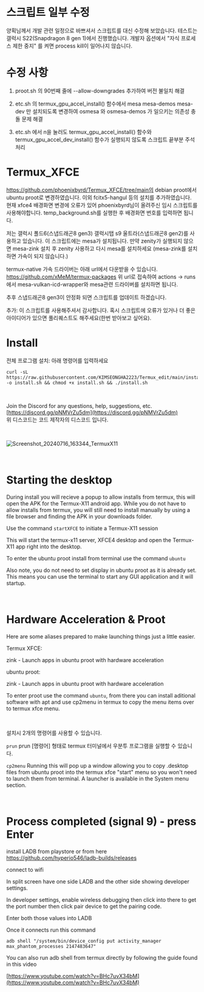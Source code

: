 # 스크립트 일부 수정

양획님께서 개발 관련 일정으로 바쁘셔서 스크립트를 대신 수정해 보았습니다.
테스트는 갤럭시 S22(Snapdragon 8 gen 1)에서 진행했습니다.
개발자 옵션에서 "자식 프로세스 제한 중지" 를 켜면 process kill이 일어나지 않습니다.

# 수정 사항

1. proot.sh 의 90번째 줄에 --allow-downgrades 추가하여 버전 불일치 해결
   
2. etc.sh 의 termux_gpu_accel_install() 함수에서 mesa mesa-demos mesa-dev 만 설치되도록 변경하여
   osmesa 와 osmesa-demos 가 일으키는 의존성 충돌 문제 해결
   
3. etc.sh 에서 n을 눌러도 termux_gpu_accel_install() 함수와
   termux_gpu_accel_dev_install() 함수가 실행되지 않도록 스크립트 끝부분 주석 처리

# Termux_XFCE

https://github.com/phoenixbyrd/Termux_XFCE/tree/main의 debian proot에서 ubuntu proot로 변경하였습니다.
이외 fcitx5-hangul 등의 설치를 추가하였습니다.
현재 xfce4 배경화면 변경에 오류가 있어 phoenixbyrd님이 올려주신 임시 스크립트를 사용해야합니다.
temp_background.sh를 실행한 후 배경화면 번호를 입력하면 됩니다.

저는 갤럭시 폴드6(스냅드래곤8 gen3) 갤럭시탭 s9 울트라(스냅드래곤8 gen2)를 사용하고 있습니다.
이 스크립트에는 mesa가 설치됩니다. 
만약 zenity가 실행되지 않으면 mesa-zink 설치 후 zenity 사용하고 다시 mesa를 설치하세요
(mesa-zink를 설치하면 가속이 되지 않습니다.)

termux-native 가속 드라이버는 아래 url에서 다운받을 수 있습니다.
https://github.com/xMeM/termux-packages
위 url로 접속하여 actions -> runs에서 mesa-vulkan-icd-wrapper와 mesa관련 드라이버를 설치하면 됩니다.

추후 스냅드래곤8 gen3이 안정화 되면 스크립트를 업데이트 하겠습니다.

추가:
이 스크립트를 사용해주셔서 감사합니다. 혹시 스크립트에 오류가 있거나 더 좋은 아이디어가 있으면 풀리퀘스트도 해주세요(한번 받아보고 싶어요).


# Install

전체 프로그램 설치: 아래 명령어를 입력하세요

```
curl -sL https://raw.githubusercontent.com/KIMSEONGHA2223/Termux_edit/main/install.sh -o install.sh && chmod +x install.sh && ./install.sh
```
&nbsp;


Join the Discord for any questions, help, suggestions, etc. [https://discord.gg/pNMVrZu5dm](https://discord.gg/pNMVrZu5dm)  
위 디스코드는 코드 제작자의 디스코드 입니다.

&nbsp;

![Screenshot_20240716_163344_TermuxX11](https://github.com/user-attachments/assets/f6e46172-03e0-43c2-936f-9b5a07a1c26e)

  

&nbsp;

# Starting the desktop

During install you will recieve a popup to allow installs from termux, this will open the APK for the Termux-X11 android app. While you do not have to allow installs from termux, you will still need to install manually by using a file browser and finding the APK in your downloads folder. 
  
Use the command ```startXFCE``` to initiate a Termux-X11 session
  
This will start the termux-x11 server, XFCE4 desktop and open the Termux-X11 app right into the desktop. 

To enter the ubuntu proot install from terminal use the command ```ubuntu```

Also note, you do not need to set display in ubuntu proot as it is already set. This means you can use the terminal to start any GUI application and it will startup.

&nbsp;

# Hardware Acceleration & Proot

Here are some aliases prepared to make launching things just a little easier.

Termux XFCE:

zink - Launch apps in ubuntu proot with hardware acceleration


ubuntu proot:

zink - Launch apps in ubuntu proot with hardware acceleration
   
To enter proot use the command ```ubuntu```, from there you can install aditional software with apt and use cp2menu in termux to copy the menu items over to termux xfce menu. 


&nbsp;

설치시 2개의 명령어를 사용할 수 있습니다.
  
```prun```  prun [명령어] 형태로 termux 터미널에서 우분투 프로그램을 실행할 수 있습니다.
  
```cp2menu``` Running this will pop up a window allowing you to copy .desktop files from ubuntu proot into the termux xfce "start" menu so you won't need to launch them from terminal. A launcher is available in the System menu section.

&nbsp;

# Process completed (signal 9) - press Enter

install LADB from playstore or from here https://github.com/hyperio546/ladb-builds/releases

connect to wifi   
  
In split screen have one side LADB and the other side showing developer settings.
  
In developer settings, enable wireless debugging then click into there to get the port number then click pair device to get the pairing code.
  
Enter both those values into LADB
  
Once it connects run this command
  
```adb shell "/system/bin/device_config put activity_manager max_phantom_processes 2147483647"```

You can also run adb shell from termux directly by following the guide found in this video

[https://www.youtube.com/watch?v=BHc7uvX34bM](https://www.youtube.com/watch?v=BHc7uvX34bM)
